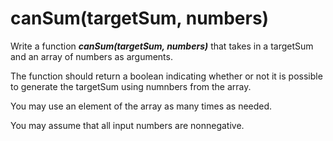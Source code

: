 # canSum(targetSum, numbers)

Write a function **_canSum(targetSum, numbers)_** that takes in a targetSum and an array of numbers as arguments.

The function should return a boolean indicating whether or not it is possible to generate the targetSum using numnbers from the array.

You may use an element of the array as many times as needed.

You may assume that all input numbers are nonnegative.
